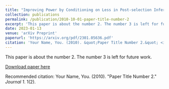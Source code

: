 ```yaml
---
title: "Improving Power by Conditioning on Less in Post-selection Inference for Changepoints"
collection: publications
permalink: /publication/2010-10-01-paper-title-number-2
excerpt: 'This paper is about the number 2. The number 3 is left for future work.'
date: 2023-01-13
venue: 'arXiv Preprint'
paperurl: 'https://arxiv.org/pdf/2301.05636.pdf'
citation: 'Your Name, You. (2010). &quot;Paper Title Number 2.&quot; <i>Journal 1</i>. 1(2).'
---
```

This paper is about the number 2. The number 3 is left for future work.

[Download paper here](https://arxiv.org/pdf/2301.05636.pdf)

Recommended citation: Your Name, You. (2010). "Paper Title Number 2." <i>Journal 1</i>. 1(2).